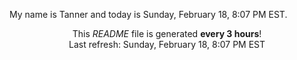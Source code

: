 My name is Tanner and today is Sunday, February 18, 8:07 PM EST.

<p align="center">This <i>README</i> file is generated <b>every 3 hours</b>!</br>Last refresh: Sunday, February 18, 8:07 PM EST<br /></p>
